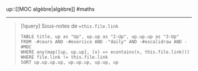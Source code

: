 up::[[MOC algèbre|algèbre]]
#maths

----

> [!query] Sous-notes de `=this.file.link`
> ```dataview
> TABLE title, up as "Up", up.up as "2-Up", up.up.up as "3-Up"
> FROM -#cours AND -#exercice AND -"daily" AND -#excalidraw AND -#MOC
> WHERE any(map([up, up.up], (x) => econtains(x, this.file.link)))
> WHERE file.link != this.file.link
> SORT up.up.up.up, up.up.up, up.up, up
> ```